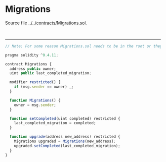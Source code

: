 # Migrations

Source file [../../contracts/Migrations.sol](../../contracts/Migrations.sol).

<br />

<hr />

```javascript
// Note: For some reason Migrations.sol needs to be in the root or they run everytime

pragma solidity ^0.4.11;

contract Migrations {
  address public owner;
  uint public last_completed_migration;

  modifier restricted() {
    if (msg.sender == owner) _;
  }

  function Migrations() {
    owner = msg.sender;
  }

  function setCompleted(uint completed) restricted {
    last_completed_migration = completed;
  }

  function upgrade(address new_address) restricted {
    Migrations upgraded = Migrations(new_address);
    upgraded.setCompleted(last_completed_migration);
  }
}

```
